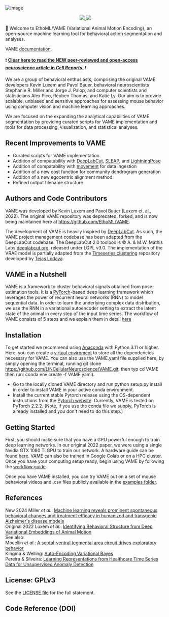![image](https://github.com/EthoML/VAME/assets/844306/0f08424f-06ab-48e4-8094-da0f0c78a08d)

<p align="center">
<a href="https://codecov.io/gh/EthoML/VAME" >
 <img src="https://codecov.io/gh/EthoML/VAME/graph/badge.svg?token=J1CUXB4N0E"/>
 </a>
   <a href="https://pypi.org/project/vame-py">
    <img src="https://img.shields.io/pypi/v/vame-py?color=%231BA331&label=PyPI&logo=python&logoColor=%23F7F991%20">
  </a>
</p>

🌟 Welcome to EthoML/VAME (Variational Animal Motion Encoding), an open-source machine learning tool for behavioral action segmentation and analyses.

VAME [documentation](https://ethoml.github.io/VAME/). <br/> <br/>
❗ <b>[Clear here to read the NEW peer-reviewed and open-access neuroscience article in <i>Cell Reports</i>.</b>](https://www.cell.com/cms/10.1016/j.celrep.2024.114870/attachment/df29fd8e-66e4-474e-8fdd-8adf5b1e110a/mmc11.pdf) ❗ <br/>


We are a group of behavioral enthusiasts, comprising the original VAME developers Kevin Luxem and Pavol Bauer, behavioral neuroscientists Stephanie R. Miller and Jorge J. Palop, and computer scientists and statisticians Alex Pico, Reuben Thomas, and Katie Ly. Our aim is to provide scalable, unbiased and sensitive approaches for assessing mouse behavior using computer vision and machine learning approaches.

We are focused on the expanding the analytical capabilities of VAME segmentation by providing curated scripts for VAME implementation and tools for data processing, visualization, and statistical analyses.

## Recent Improvements to VAME
* Curated scripts for VAME implementation
* Addition of compatability with [DeepLabCut](https://github.com/DeepLabCut/DeepLabCut), [SLEAP](https://github.com/talmolab/sleap), and [LightningPose](https://github.com/paninski-lab/lightning-pose)
* Addition of compatability with [movement](https://github.com/neuroinformatics-unit/movement) for data ingestion
* Addition of a new cost function for community dendrogram generation
* Addition of a new egocentric alignment method
* Refined output filename structure
  

## Authors and Code Contributors
VAME was developed by Kevin Luxem and Pavol Bauer (Luxem et. al., 2022). The original VAME repository was deprecated, forked, and is now being maintained here at https://github.com/EthoML/VAME.

The development of VAME is heavily inspired by [DeepLabCut](https://github.com/DeepLabCut/DeepLabCut/). As such, the VAME project management codebase has been adapted from the DeepLabCut codebase. The DeepLabCut 2.0 toolbox is © A. & M.W. Mathis Labs [deeplabcut.org](http:\\deeplabcut.org), released under LGPL v3.0. The implementation of the VRAE model is partially adapted from the [Timeseries clustering](https://github.com/tejaslodaya/timeseries-clustering-vae) repository developed by [Tejas Lodaya](https://tejaslodaya.com).

## VAME in a Nutshell

VAME is a framework to cluster behavioral signals obtained from pose-estimation tools. It is a [PyTorch](https://pytorch.org/)-based deep learning framework which leverages the power of recurrent neural networks (RNN) to model sequential data. In order to learn the underlying complex data distribution, we use the RNN in a variational autoencoder setting to extract the latent state of the animal in every step of the input time series.
The workflow of VAME consists of 5 steps and we explain them in detail [here](https://github.com/LINCellularNeuroscience/VAME/wiki/1.-VAME-Workflow)

## Installation

To get started we recommend using [Anaconda](https://www.anaconda.com/distribution/) with Python 3.11 or higher. Here, you can create a [virtual enviroment](https://docs.conda.io/projects/conda/en/latest/user-guide/tasks/manage-environments.html) to store all the dependencies necessary for VAME. You can also use the VAME.yaml file supplied here, by simply opening the terminal, running git clone https://github.com/LINCellularNeuroscience/VAME.git, then typ cd VAME then run: conda env create -f VAME.yaml).

* Go to the locally cloned VAME directory and run python setup.py install in order to install VAME in your active conda environment.
* Install the current stable Pytorch release using the OS-dependent instructions from the [Pytorch website](https://pytorch.org/get-started/locally/). Currently, VAME is tested on PyTorch 2.2.2. (Note, if you use the conda file we supply, PyTorch is already installed and you don't need to do this step.)

## Getting Started
First, you should make sure that you have a GPU powerful enough to train deep learning networks. In our original 2022 paper, we were using a single Nvidia GTX 1080 Ti GPU to train our network. A hardware guide can be found [here](https://timdettmers.com/2018/12/16/deep-learning-hardware-guide/). VAME can also be trained in Google Colab or on a HPC cluster. Once you have your computing setup ready, begin using VAME by following the [workflow guide](https://github.com/LINCellularNeuroscience/VAME/wiki/1.-VAME-Workflow).

Once you have VAME installed, you can try VAME out on a set of mouse behavioral videos and .csv files publicly available in the [examples folder](https://github.com/LINCellularNeuroscience/VAME/tree/master/examples).

## References
New 2024 Miller <i>et al</i>.: [Machine learning reveals prominent spontaneous behavioral changes and treatment efficacy in humanized and transgenic Alzheimer's disease models](https://www.cell.com/cell-reports/fulltext/S2211-1247(24)01221-X) <br/>
Original 2022 Luxem <i>et al</i>.: [Identifying Behavioral Structure from Deep Variational Embeddings of Animal Motion](https://www.biorxiv.org/content/10.1101/2020.05.14.095430v2) <br/>
See also: <br/>
Mocellin <i>et al</i>.: [A septal-ventral tegmental area circuit drives exploratory behavior](https://www.cell.com/neuron/fulltext/S0896-6273(23)00975-3) <br/>
Kingma & Welling: [Auto-Encoding Variational Bayes](https://arxiv.org/abs/1312.6114) <br/>
Pereira & Silveira: [Learning Representations from Healthcare Time Series Data for Unsupervised Anomaly Detection](https://www.joao-pereira.pt/publications/accepted_version_BigComp19.pdf)

## License: GPLv3
See the [LICENSE file](https://github.com/LINCellularNeuroscience/VAME/blob/master/LICENSE) for the full statement.

## Code Reference (DOI)
